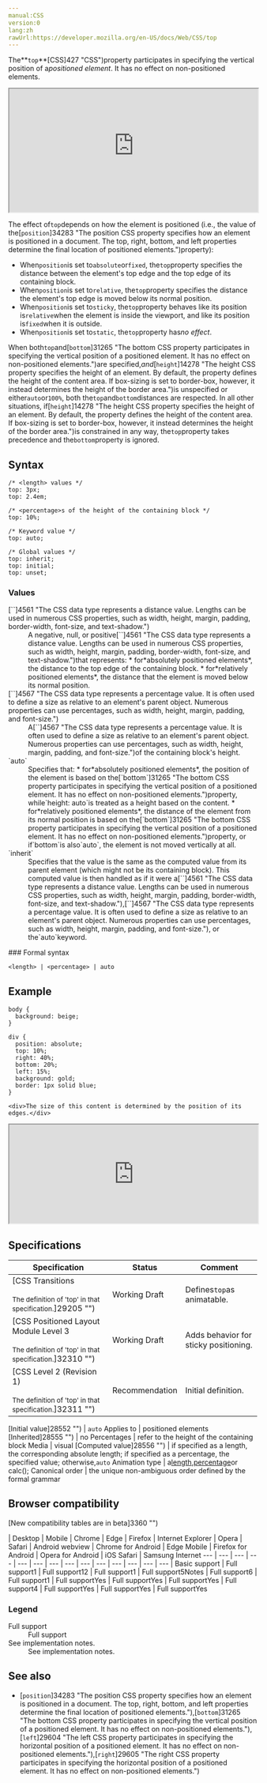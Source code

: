 ```yaml
---
manual:CSS
version:0
lang:zh
rawUrl:https://developer.mozilla.org/en-US/docs/Web/CSS/top
---
```






The**`top`**[CSS]427 "CSS")property participates in specifying the vertical position of a*positioned element*. It has no effect on non-positioned elements.

<iframe src='https://interactive-examples.mdn.mozilla.net/pages/css/top.html' width='100%' height='250'></iframe>


The effect of`top`depends on how the element is positioned (i.e., the value of the[`position`]34283 "The position CSS property specifies how an element is positioned in a document. The top, right, bottom, and left properties determine the final location of positioned elements.")property):


* When`position`is set to`absolute`or`fixed`, the`top`property specifies the distance between the element&#39;s top edge and the top edge of its containing block.
* When`position`is set to`relative`, the`top`property specifies the distance the element&#39;s top edge is moved below its normal position.
* When`position`is set to`sticky`, the`top`property behaves like its position is`relative`when the element is inside the viewport, and like its position is`fixed`when it is outside.
* When`position`is set to`static`, the`top`property has*no effect*.


When both`top`and[`bottom`]31265 "The bottom CSS property participates in specifying the vertical position of a positioned element. It has no effect on non-positioned elements.")are specified,*and*[`height`]14278 "The height CSS property specifies the height of an element. By default, the property defines the height of the content area. If box-sizing is set to border-box, however, it instead determines the height of the border area.")is unspecified or either`auto`or`100%`, both the`top`and`bottom`distances are respected. In all other situations, if[`height`]14278 "The height CSS property specifies the height of an element. By default, the property defines the height of the content area. If box-sizing is set to border-box, however, it instead determines the height of the border area.")is constrained in any way, the`top`property takes precedence and the`bottom`property is ignored.


## Syntax<a name="Syntax"></a>

```
/* <length> values */
top: 3px;
top: 2.4em;

/* <percentage>s of the height of the containing block */
top: 10%;

/* Keyword value */
top: auto;

/* Global values */
top: inherit;
top: initial;
top: unset;
```

### Values<a name="Values"></a>
<dl><dt id=''>[`<length>`]4561 "The <length> CSS data type represents a distance value. Lengths can be used in numerous CSS properties, such as width, height, margin, padding, border-width, font-size, and text-shadow.")</dt><dd>A negative, null, or positive[`<length>`]4561 "The <length> CSS data type represents a distance value. Lengths can be used in numerous CSS properties, such as width, height, margin, padding, border-width, font-size, and text-shadow.")that represents:
* for*absolutely positioned elements*, the distance to the top edge of the containing block.
* for*relatively positioned elements*, the distance that the element is moved below its normal position.
</dd><dt id=''>[`<percentage>`]4567 "The <percentage> CSS data type represents a percentage value. It is often used to define a size as relative to an element's parent object. Numerous properties can use percentages, such as width, height, margin, padding, and font-size.")</dt><dd>A[`<percentage>`]4567 "The <percentage> CSS data type represents a percentage value. It is often used to define a size as relative to an element's parent object. Numerous properties can use percentages, such as width, height, margin, padding, and font-size.")of the containing block&#39;s height.</dd><dt id=''>`auto`</dt><dd>Specifies that:
* for*absolutely positioned elements*, the position of the element is based on the[`bottom`]31265 "The bottom CSS property participates in specifying the vertical position of a positioned element. It has no effect on non-positioned elements.")property, while`height: auto`is treated as a height based on the content.
* for*relatively positioned elements*, the distance of the element from its normal position is based on the[`bottom`]31265 "The bottom CSS property participates in specifying the vertical position of a positioned element. It has no effect on non-positioned elements.")property, or if`bottom`is also`auto`, the element is not moved vertically at all.
</dd><dt id=''>`inherit`</dt><dd>Specifies that the value is the same as the computed value from its parent element (which might not be its containing block). This computed value is then handled as if it were a[`<length>`]4561 "The <length> CSS data type represents a distance value. Lengths can be used in numerous CSS properties, such as width, height, margin, padding, border-width, font-size, and text-shadow."),[`<percentage>`]4567 "The <percentage> CSS data type represents a percentage value. It is often used to define a size as relative to an element's parent object. Numerous properties can use percentages, such as width, height, margin, padding, and font-size."), or the`auto`keyword.</dd></dl>
### Formal syntax<a name="Formal_syntax"></a>

```
<length> | <percentage> | auto
```

## Example<a name="Example"></a>

```
body {
  background: beige;
}

div {
  position: absolute;
  top: 10%;
  right: 40%;
  bottom: 20%;
  left: 15%;
  background: gold;
  border: 1px solid blue;
}
```

```
<div>The size of this content is determined by the position of its edges.</div>
```


<iframe src='https://mdn.mozillademos.org/en-US/docs/Web/CSS/top$samples/Example?revision=1362063' width='100%' height='200'></iframe>



## Specifications<a name="Specifications"></a>

Specification | Status | Comment 
 ---  |  ---  |  ---  | 
[CSS Transitions<br></br><small>The definition of &#39;top&#39; in that specification.</small>]29205 "") | Working Draft | Defines`top`as animatable. 
[CSS Positioned Layout Module Level 3<br></br><small>The definition of &#39;top&#39; in that specification.</small>]32310 "") | Working Draft | Adds behavior for sticky positioning. 
[CSS Level 2 (Revision 1)<br></br><small>The definition of &#39;top&#39; in that specification.</small>]32311 "") | Recommendation | Initial definition. 


[Initial value]28552 "") | `auto` 
Applies to | positioned elements 
[Inherited]28555 "") | no 
Percentages | refer to the height of the containing block 
Media | visual 
[Computed value]28556 "") | if specified as a length, the corresponding absolute length; if specified as a percentage, the specified value; otherwise,`auto` 
Animation type | a[length](%4561#Interpolation "Values of the <length> CSS data type are interpolated as real, floating-point numbers."),[percentage](%4567#Interpolation "Values of the <percentage> CSS data type are interpolated as real, floating-point numbers.")or calc(); 
Canonical order | the unique non-ambiguous order defined by the formal grammar 


## Browser compatibility<a name="Browser_compatibility"></a>
[New compatibility tables are in beta<i></i>]3360 "")

 | <abbr>Desktop<i></i></abbr> | <abbr>Mobile<i></i></abbr> 
 | <abbr>Chrome<i></i></abbr> | <abbr>Edge<i></i></abbr> | <abbr>Firefox<i></i></abbr> | <abbr>Internet Explorer<i></i></abbr> | <abbr>Opera<i></i></abbr> | <abbr>Safari<i></i></abbr> | <abbr>Android webview<i></i></abbr> | <abbr>Chrome for Android<i></i></abbr> | <abbr>Edge Mobile<i></i></abbr> | <abbr>Firefox for Android<i></i></abbr> | <abbr>Opera for Android<i></i></abbr> | <abbr>iOS Safari<i></i></abbr> | <abbr>Samsung Internet<i></i></abbr> 
 ---  |  ---  |  ---  |  ---  |  ---  |  ---  |  ---  |  ---  |  ---  |  ---  |  ---  |  ---  |  ---  |  ---  | 
Basic support | <abbr>Full support</abbr>1 | <abbr>Full support</abbr>12 | <abbr>Full support</abbr>1 | <abbr>Full support</abbr>5<abbr>Notes<i></i></abbr> | <abbr>Full support</abbr>6 | <abbr>Full support</abbr>1 | <abbr>Full support</abbr>Yes | <abbr>Full support</abbr>Yes | <abbr>Full support</abbr>Yes | <abbr>Full support</abbr>4 | <abbr>Full support</abbr>Yes | <abbr>Full support</abbr>Yes | <abbr>Full support</abbr>Yes 


### Legend<a name="Legend"></a>
<dl><dt id=''><abbr>Full support</abbr></dt><dd>Full support</dd><dt id=''><abbr>See implementation notes.<i></i></abbr></dt><dd>See implementation notes.</dd></dl>

## See also<a name="See_also"></a>

* [`position`]34283 "The position CSS property specifies how an element is positioned in a document. The top, right, bottom, and left properties determine the final location of positioned elements."),[`bottom`]31265 "The bottom CSS property participates in specifying the vertical position of a positioned element. It has no effect on non-positioned elements."),[`left`]29604 "The left CSS property participates in specifying the horizontal position of a positioned element. It has no effect on non-positioned elements."),[`right`]29605 "The right CSS property participates in specifying the horizontal position of a positioned element. It has no effect on non-positioned elements.")



